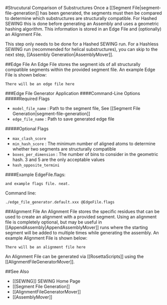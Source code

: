 #Strucutural Comparison of Substructures
Once a [[Segment File|segment-file-generation]] has been generated, the segments must then be compared to determine which substructures are structurally compatible. For Hashed SEWING this is done before generating an Assembly and uses a geometric hashing algorithm. This information is stored in an Edge File and (optionally) an Alignment File.

This step only needs to be done for a Hashed SEWING run. For a Hashless SEWING run (recommended for helical substructures), you can skip to the next step, [[Assembly Generation|AssemblyMover]].

##Edge File
An Edge File stores the segment ids of all structurally compatible segments within the provided segment file. An example Edge File is shown below:

```
There will be an edge file here
```

###Edge File Generator Application
####Command-Line Options
#####Required Flags
* ```model_file_name``` : Path to the segment file, See [[Segment File Generation|segment-file-generation]]
* ```edge_file_name``` : Path to save generated edge file

#####Optional Flags
* ```max_clash_score```
* ```min_hash_score``` : The minimum number of aligned atoms to determine whether two segments are structurally compatible
* ```boxes_per_dimension``` : The number of bins to consider in the geometric hash. 3 and 5 are the only acceptable values
* ```hash_opposite_termini```

####Example
EdgeFile.flags:

```
and example flags file. neat.
```

Command line:

```
./edge_file_generator.default.xxx @EdgeFile.flags
```




##Alignment File
An Alignment File stores the specific residues that can be used to create an alignment with a provided segment.  Using an alignment file is completely optional, but may be useful in [[AppendAssembly|AppendAssemblyMover]] runs where the starting segment will be added to multiple times while generating the assembly. An example Alignment File is shown below:

```
There will be an alignment file here
```

An Alignment File can be generated via [[RosettaScripts]] using the [[AlignmentFileGeneratorMover]].



##See Also
* [[SEWING]] SEWING Home Page
* [[Segment File Generation]]
* [[AlignmentFileGeneratorMover]]
* [[AssemblyMover]]